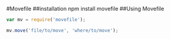 #Movefile
##installation
    npm install movefile
##Using Movefile
```js
var mv = require('movefile');

mv.move('file/to/move', 'where/to/move');
```

